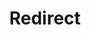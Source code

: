 ---
layout: src/layouts/Redirect.astro
pubDate: 2023-01-01
modDate: 2024-05-15
title: Redirect
redirect: /docs/best-practices/self-hosted/high-availability
description: Configuring HA Octopus without Active Directory
---